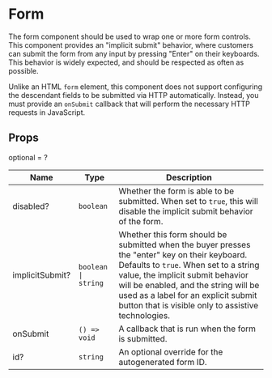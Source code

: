# Form

The form component should be used to wrap one or more form controls. This
component provides an &#34;implicit submit&#34; behavior, where customers can submit
the form from any input by pressing &#34;Enter&#34; on their keyboards. This
behavior is widely expected, and should be respected as often as possible.

Unlike an HTML `form` element, this component does not support configuring
the descendant fields to be submitted via HTTP automatically. Instead, you
must provide an `onSubmit` callback that will perform the necessary HTTP
requests in JavaScript.

## Props
optional = ?

| Name | Type | Description |
| --- | --- | --- |
| disabled? | <code>boolean</code> | Whether the form is able to be submitted. When set to `true`, this will disable the implicit submit behavior of the form.  |
| implicitSubmit? | <code>boolean &#124; string</code> | Whether this form should be submitted when the buyer presses the &#34;enter&#34; key on their keyboard. Defaults to `true`. When set to a string value, the implicit submit behavior will be enabled, and the string will be used as a label for an explicit submit button that is visible only to assistive technologies.  |
| onSubmit | <code>() => void</code> | A callback that is run when the form is submitted.  |
| id? | <code>string</code> | An optional override for the autogenerated form ID.  |